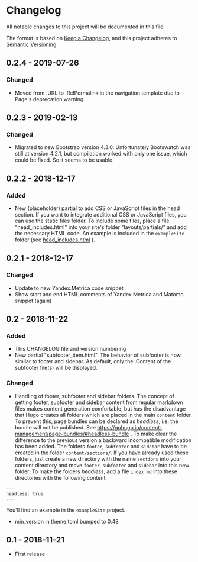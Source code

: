 # Changelog

All notable changes to this project will be documented in this file.

The format is based on [Keep a Changelog](https://keepachangelog.com/en/1.0.0/), and this project adheres to [Semantic Versioning](https://semver.org/spec/v2.0.0.html).

## 0.2.4 - 2019-07-26

### Changed

- Moved from .URL to .RelPermalink in the navigation template due to Page's deprecation warning

## 0.2.3 - 2019-02-13

### Changed

- Migrated to new Bootstrap version 4.3.0. Unfortunately Bootswatch was still at version 4.2.1, but compilation worked with only one issue, which could be fixed. So it seems to be usable.

## 0.2.2 - 2018-12-17

### Added

- New (placeholder) partial to add CSS or JavaScript files in the head section. If you want to integrate additional CSS or JavaScript files, you can use the static files folder. To include some files, place a file "head_includes.html" into your site's folder "layouts/partials/" and add the necessary HTML code. An example is included in the `exampleSite` folder (see [head_includes.html](https://github.com/geschke/hugo-tikva/blob/master/exampleSite/layouts/partials/head_includes.html) ).

## 0.2.1 - 2018-12-17

### Changed

- Update to new Yandex.Metrica code snippet
- Show start and end HTML comments of Yandex.Metrica and Matomo snippet (again)

## 0.2 - 2018-11-22

### Added

- This CHANGELOG file and version numbering
- New partial "subfooter_item.html". The behavior of subfooter is now similar to footer and sidebar. As default, only the .Content of the subfooter file(s) will be displayed.

### Changed

- Handling of footer, subfooter and sidebar folders. The concept of getting footer, subfooter and sidebar content from regular markdown files makes content generation comfortable, but has the disadvantage that Hugo creates all folders which are placed in the main `content` folder. To prevent this, page bundles can be declared as *headless*, i.e. the bundle will not be published. See https://gohugo.io/content-management/page-bundles/#headless-bundle . To make clear the difference to the previous version a backward incompatible modification has been added. The folders `footer`, `subfooter` and `sidebar` have to be created in the folder `content/sections/`. If you have already used these folders, just create a new directory with the name `sections` into your content directory and move `footer`, `subfooter` and `sidebar` into this new folder.  To make the folders *headless*, add a file `index.md` into these directories with the following content:
```
---
headless: true
---
```
You'll find an example in the `exampleSite` project.

- min_version in theme.toml bumped to 0.48

## 0.1 - 2018-11-21

- First release
